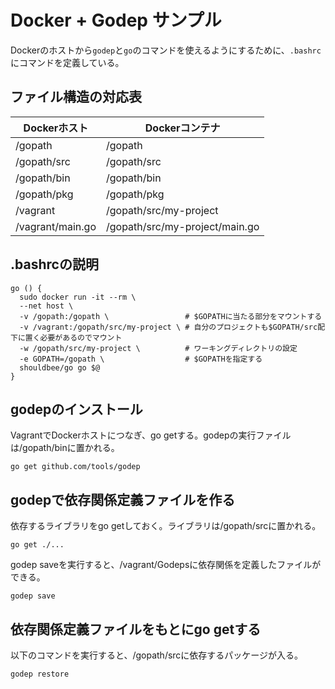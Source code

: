 # Docker + Godep サンプル


Dockerのホストから`godep`と`go`のコマンドを使えるようにするために、`.bashrc`にコマンドを定義している。

## ファイル構造の対応表

Dockerホスト | Dockerコンテナ
------------|----------------
/gopath     | /gopath
/gopath/src     | /gopath/src
/gopath/bin     | /gopath/bin
/gopath/pkg     | /gopath/pkg
/vagrant    | /gopath/src/my-project
/vagrant/main.go | /gopath/src/my-project/main.go

## .bashrcの説明

```
go () {
  sudo docker run -it --rm \
  --net host \
  -v /gopath:/gopath \                 # $GOPATHに当たる部分をマウントする
  -v /vagrant:/gopath/src/my-project \ # 自分のプロジェクトも$GOPATH/src配下に置く必要があるのでマウント
  -w /gopath/src/my-project \          # ワーキングディレクトリの設定
  -e GOPATH=/gopath \                  # $GOPATHを指定する
  shouldbee/go go $@
}
```

## godepのインストール

VagrantでDockerホストにつなぎ、go getする。godepの実行ファイルは/gopath/binに置かれる。

```
go get github.com/tools/godep
```

## godepで依存関係定義ファイルを作る

依存するライブラリをgo getしておく。ライブラリは/gopath/srcに置かれる。

```
go get ./...
```

godep saveを実行すると、/vagrant/Godepsに依存関係を定義したファイルができる。

```
godep save
```

## 依存関係定義ファイルをもとにgo getする

以下のコマンドを実行すると、/gopath/srcに依存するパッケージが入る。

```
godep restore
```
